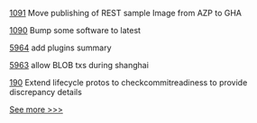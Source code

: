 
[1091](https://github.com/hyperledger/fabric-samples/pull/1091) Move publishing of REST sample Image from AZP to GHA

[1090](https://github.com/hyperledger/fabric-samples/pull/1090) Bump some software to latest

[5964](https://github.com/hyperledger/besu/pull/5964) add plugins summary

[5963](https://github.com/hyperledger/besu/pull/5963) allow BLOB txs during shanghai

[190](https://github.com/hyperledger/fabric-protos/pull/190) Extend lifecycle protos to checkcommitreadiness to provide discrepancy details


[See more >>>](https://start-here.hyperledger.org/pull-requests)

